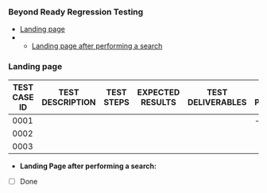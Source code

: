 ### Beyond Ready Regression Testing


- [Landing page](#landing-page-after-performing-a-search)
- - [Landing page after performing a search](#landing-page-after-performing-a-search)

### Landing page

| TEST CASE ID  | TEST DESCRIPTION | TEST STEPS | EXPECTED RESULTS | TEST DELIVERABLES | TEST PERFORMED |
| ------------- | ---------------- | ---------- | ---------------- | ----------------- | -------------- |
|     0001      |                  |            |                  |                   |     - [x] Yes  |
|     0002      |                  |            |                  |                   |                |
|     0003      |                  |            |                  |                   |                |

- **Landing Page after performing a search:**

- [ ] Done
